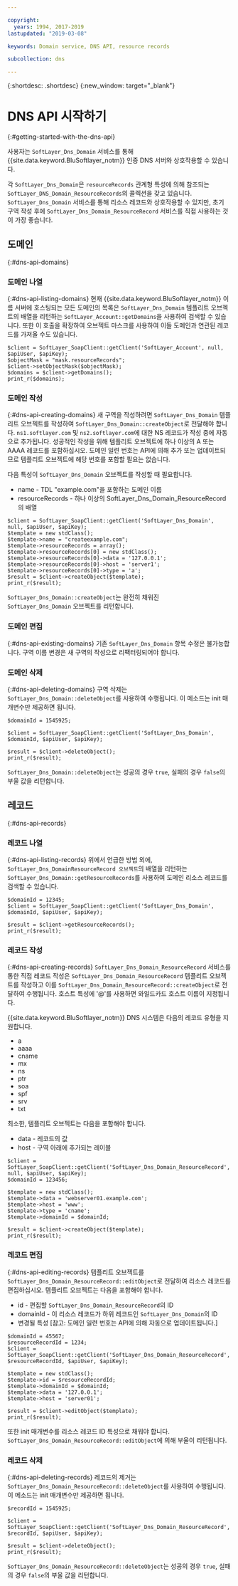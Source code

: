 ```yaml
---

copyright:
  years: 1994, 2017-2019
lastupdated: "2019-03-08"

keywords: Domain service, DNS API, resource records

subcollection: dns

---
```



{:shortdesc: .shortdesc}
{:new_window: target="_blank"}

# DNS API 시작하기
{:#getting-started-with-the-dns-api}

사용자는 `SoftLayer_Dns_Domain` 서비스를 통해 {{site.data.keyword.BluSoftlayer_notm}} 인증 DNS 서버와 상호작용할 수 있습니다. 

각 `SoftLayer_Dns_Domain`은 `resourceRecords` 관계형 특성에 의해 참조되는 `SoftLayer_DNS_Domain_ResourceRecords`의 콜렉션을 갖고 있습니다. `SoftLayer_Dns_Domain` 서비스를 통해 리소스 레코드와 상호작용할 수 있지만, 초기 구역 작성 후에 `SoftLayer_Dns_Domain_ResourceRecord` 서비스를 직접 사용하는 것이 가장 좋습니다.

## 도메인
{:#dns-api-domains}
### 도메인 나열
{:#dns-api-listing-domains}
현재 {{site.data.keyword.BluSoftlayer_notm}} 이름 서버에 호스팅되는 모든 도메인의 목록은 `SoftLayer_Dns_Domain` 템플리트 오브젝트의 배열을 리턴하는 `SoftLayer_Account::getDomains`을 사용하여 검색할 수 있습니다. 또한 이 호출을 확장하여 오브젝트 마스크를 사용하여 이들 도메인과 연관된 레코드를 가져올 수도 있습니다.

```
$client = SoftLayer_SoapClient::getClient('SoftLayer_Account', null, $apiUser, $apiKey);
$objectMask = "mask.resourceRecords";
$client->setObjectMask($objectMask);
$domains = $client->getDomains();
print_r($domains);
```

### 도메인 작성
{:#dns-api-creating-domains}
새 구역을 작성하려면 `SoftLayer_Dns_Domain` 템플리트 오브젝트를 작성하여 `SoftLayer_Dns_Domain::createObject`로 전달해야 합니다. `ns1.softlayer.com` 및 `ns2.softlayer.com`에 대한 NS 레코드가 작성 중에 자동으로 추가됩니다. 성공적인 작성을 위해 템플리트 오브젝트에 하나 이상의 A 또는 AAAA 레코드를 포함하십시오. 도메인 일련 번호는 API에 의해 추가 또는 업데이트되므로 템플리트 오브젝트에 해당 번호를 포함할 필요는 없습니다.

다음 특성이 `SoftLayer_Dns_Domain` 오브젝트를 작성할 때 필요합니다.
 * name - TDL "example.com"을 포함하는 도메인 이름
 * resourceRecords - 하나 이상의 SoftLayer_Dns_Domain_ResourceRecord의 배열
 
```
$client = SoftLayer_SoapClient::getClient('SoftLayer_Dns_Domain', null, $apiUser, $apiKey);
$template = new stdClass();
$template->name = "createexample.com";
$template->resourceRecords = array();
$template->resourceRecords[0] = new stdClass();
$template->resourceRecords[0]->data = '127.0.0.1';
$template->resourceRecords[0]->host = 'server1';
$template->resourceRecords[0]->type = 'a';
$result = $client->createObject($template);
print_r($result);
```

`SoftLayer_Dns_Domain::createObject`는 완전히 채워진 `SoftLayer_Dns_Domain` 오브젝트를 리턴합니다.

### 도메인 편집
{:#dns-api-existing-domains}
기존 `SoftLayer_Dns_Domain` 항목 수정은 불가능합니다. 구역 이름 변경은 새 구역의 작성으로 리팩터링되어야 합니다.

### 도메인 삭제
{:#dns-api-deleting-domains}
구역 삭제는 `SoftLayer_Dns_Domain::deleteObject`를 사용하여 수행됩니다. 이 메소드는 init 매개변수만 제공하면 됩니다.

```
$domainId = 1545925;
 
$client = SoftLayer_SoapClient::getClient('SoftLayer_Dns_Domain', $domainId, $apiUser, $apiKey);
 
$result = $client->deleteObject();
print_r($result);

```

`SoftLayer_Dns_Domain::deleteObject`는 성공의 경우 `true`, 실패의 경우 `false`의 부울 값을 리턴합니다.

## 레코드
{:#dns-api-records}
### 레코드 나열
{:#dns-api-listing-records}
위에서 언급한 방법 외에, `SoftLayer_Dns_DomainResourceRecord 오브젝트`의 배열을 리턴하는 `SoftLayer_Dns_Domain::getResourceRecords`를 사용하여 도메인 리소스 레코드를 검색할 수 있습니다.

```
$domainId = 12345;
$client = SoftLayer_SoapClient::getClient('SoftLayer_Dns_Domain', $domainId, $apiUser, $apiKey);
 
$result = $client->getResourceRecords();
print_r($result);
```

### 레코드 작성
{:#dns-api-creating-records}
`SoftLayer_Dns_Domain_ResourceRecord` 서비스를 통한 직접 레코드 작성은 `SoftLayer_Dns_Domain_ResourceRecord` 템플리트 오브젝트를 작성하고 이를 `SoftLayer_Dns_Domain_ResourceRecord::createObject`로 전달하여 수행됩니다. 호스트 특성에 '@'를 사용하면 와일드카드 호스트 이름이 지정됩니다.

{{site.data.keyword.BluSoftlayer_notm}} DNS 시스템은 다음의 레코드 유형을 지원합니다.
 * a
 * aaaa
 * cname
 * mx
 * ns
 * ptr
 * soa
 * spf
 * srv
 * txt

최소한, 템플리트 오브젝트는 다음을 포함해야 합니다.
 * data - 레코드의 값
 * host - 구역 아래에 추가되는 레이블
  
```
$client = SoftLayer_SoapClient::getClient('SoftLayer_Dns_Domain_ResourceRecord', null, $apiUser, $apiKey);
$domainId = 123456;
 
$template = new stdClass();
$template->data = 'webserver01.example.com';
$template->host = 'www';
$template->type = 'cname';
$template->domainId = $domainId;
 
$result = $client->createObject($template);
print_r($result);

```

### 레코드 편집
{:#dns-api-editing-records}
템플리트 오브젝트를 `SoftLayer_Dns_Domain_ResourceRecord::editObject`로 전달하여 리소스 레코드를 편집하십시오. 템플리트 오브젝트는 다음을 포함해야 합니다.

 * id - 편집할 `SoftLayer_Dns_Domain_ResourceRecord`의 ID
 * domainId - 이 리소스 레코드가 하위 레코드인 `SoftLayer_Dns_Domain`의 ID
 * 변경될 특성 [참고: 도메인 일련 번호는 API에 의해 자동으로 업데이트됩니다.]
  
```
$domainId = 45567;
$resourceRecordId = 1234;
$client = SoftLayer_SoapClient::getClient('SoftLayer_Dns_Domain_ResourceRecord', $resourceRecordId, $apiUser, $apiKey);
 
$template = new stdClass();
$template->id = $resourceRecordId;
$template->domainId = $domainId;
$template->data = '127.0.0.1';
$template->host = 'server01';
 
$result = $client->editObject($template);
print_r($result);
```
또한 init 매개변수를 리소스 레코드 ID 특성으로 채워야 합니다. `SoftLayer_Dns_Domain_ResourceRecord::editObject`에 의해 부울이 리턴됩니다.

### 레코드 삭제
{:#dns-api-deleting-records}
레코드의 제거는 `SoftLayer_Dns_Domain_ResourceRecord::deleteObject`를 사용하여 수행됩니다. 이 메소드는 init 매개변수만 제공하면 됩니다.

```
$recordId = 1545925;
 
$client = SoftLayer_SoapClient::getClient('SoftLayer_Dns_Domain_ResourceRecord', $recordId, $apiUser, $apiKey);
 
$result = $client->deleteObject();
print_r($result);
```

`SoftLayer_Dns_Domain_ResourceRecord::deleteObject`는 성공의 경우 `true`, 실패의 경우 `false`의 부울 값을 리턴합니다.
